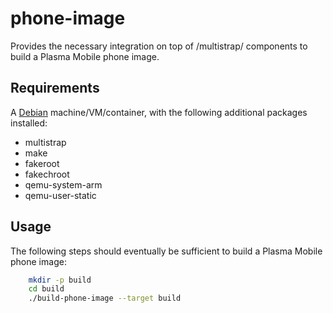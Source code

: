 # phone-image
Provides the necessary integration on top of /multistrap/ components to build a Plasma Mobile phone image.

## Requirements

A [Debian](http://www.debian.org) machine/VM/container, with the following additional packages installed:

 * multistrap
 * make
 * fakeroot
 * fakechroot
 * qemu-system-arm
 * qemu-user-static

## Usage

The following steps should eventually be sufficient to build a Plasma Mobile phone image:

```sh
    mkdir -p build
    cd build
    ./build-phone-image --target build
```